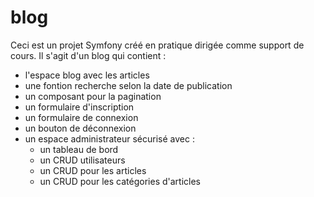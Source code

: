 # blog
Ceci est un projet Symfony créé en pratique dirigée comme support de cours. Il s'agit d'un blog qui contient :
- l'espace blog avec les articles
- une fontion recherche selon la date de publication
- un composant pour la pagination
- un formulaire d'inscription
- un formulaire de connexion
- un bouton de déconnexion
- un espace administrateur sécurisé avec :
    - un tableau de bord
    - un CRUD utilisateurs
    - un CRUD pour les articles
    - un CRUD pour les catégories d'articles
